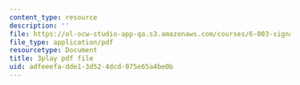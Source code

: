 ```yaml
---
content_type: resource
description: ''
file: https://ol-ocw-studio-app-qa.s3.amazonaws.com/courses/6-003-signals-and-systems-fall-2011/adfeeefadde13d524dcd075e65a4be0b_MRy8xxvsZA4.pdf
file_type: application/pdf
resourcetype: Document
title: 3play pdf file
uid: adfeeefa-dde1-3d52-4dcd-075e65a4be0b
---
```

